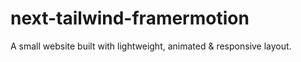 # next-tailwind-framermotion
A small website built with lightweight, animated &amp; responsive layout.
